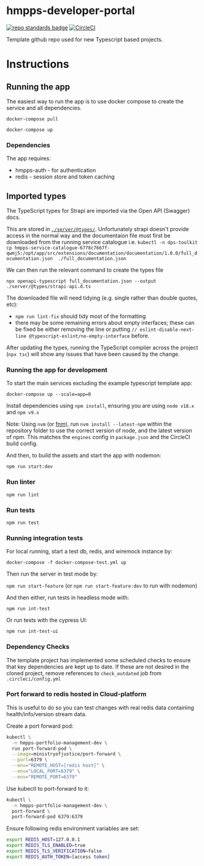 # hmpps-developer-portal
[![repo standards badge](https://img.shields.io/badge/dynamic/json?color=blue&style=flat&logo=github&label=MoJ%20Compliant&query=%24.result&url=https%3A%2F%2Foperations-engineering-reports.cloud-platform.service.justice.gov.uk%2Fapi%2Fv1%2Fcompliant_public_repositories%2Fhmpps-developer-portal)](https://operations-engineering-reports.cloud-platform.service.justice.gov.uk/public-github-repositories.html#hmpps-developer-portal "Link to report")
[![CircleCI](https://circleci.com/gh/ministryofjustice/hmpps-developer-portal/tree/main.svg?style=svg)](https://circleci.com/gh/ministryofjustice/hmpps-developer-portal)

Template github repo used for new Typescript based projects.

# Instructions

## Running the app
The easiest way to run the app is to use docker compose to create the service and all dependencies. 

`docker-compose pull`

`docker-compose up`

### Dependencies
The app requires: 
* hmpps-auth - for authentication
* redis - session store and token caching

## Imported types

The TypeScript types for Strapi are imported via the Open API (Swagger) docs.

This are stored in [`./server/@types/`](./server/@types/). Unfortunately strapi doesn't provide access in the normal way and the documentaion file must first be downloaded from the running service catalogue i.e. `kubectl -n dps-toolkit cp hmpps-service-catalogue-6778c7667f-qwmj5:/opt/app/src/extensions/documentation/documentation/1.0.0/full_documentation.json  ./full_documentation.json`

We can then run the relevant command to create the types file

```
npx openapi-typescript full_documentation.json --output ./server/@types/strapi-api.d.ts
```

The downloaded file will need tidying (e.g. single rather than double quotes, etc):
* `npm run lint-fix` should tidy most of the formatting
* there may be some remaining errors about empty interfaces; these can be fixed be either removing the line or putting `// eslint-disable-next-line @typescript-eslint/no-empty-interface` before.

After updating the types, running the TypeScript complier across the project (`npx tsc`) will show any issues that have been caused by the change.


### Running the app for development

To start the main services excluding the example typescript template app: 

`docker-compose up --scale=app=0`

Install dependencies using `npm install`, ensuring you are using `node v18.x` and `npm v9.x`

Note: Using `nvm` (or [fnm](https://github.com/Schniz/fnm)), run `nvm install --latest-npm` within the repository folder to use the correct version of node, and the latest version of npm. This matches the `engines` config in `package.json` and the CircleCI build config.

And then, to build the assets and start the app with nodemon:

`npm run start:dev`

### Run linter

`npm run lint`

### Run tests

`npm run test`

### Running integration tests

For local running, start a test db, redis, and wiremock instance by:

`docker-compose -f docker-compose-test.yml up`

Then run the server in test mode by:

`npm run start-feature` (or `npm run start-feature:dev` to run with nodemon)

And then either, run tests in headless mode with:

`npm run int-test`
 
Or run tests with the cypress UI:

`npm run int-test-ui`


### Dependency Checks

The template project has implemented some scheduled checks to ensure that key dependencies are kept up to date.
If these are not desired in the cloned project, remove references to `check_outdated` job from `.circleci/config.yml`

### Port forward to redis hosted in Cloud-platform

This is useful to do so you can test changes with real redis data containing health/info/version stream data.

Create a port forward pod:
```bash
kubectl \
  -n hmpps-portfolio-management-dev \
  run port-forward-pod \
  --image=ministryofjustice/port-forward \
  --port=6379 \
  --env="REMOTE_HOST=[redis host]" \
  --env="LOCAL_PORT=6379" \
  --env="REMOTE_PORT=6379"
```

Use kubectl to port-forward to it:
```bash
kubectl \
  -n hmpps-portfolio-management-dev \
  port-forward \
  port-forward-pod 6379:6379
```

Ensure following redis environment variables are set:

```bash
export REDIS_HOST=127.0.0.1
export REDIS_TLS_ENABLED=true
export REDIS_TLS_VERIFICATION=false
export REDIS_AUTH_TOKEN=[access token]
```